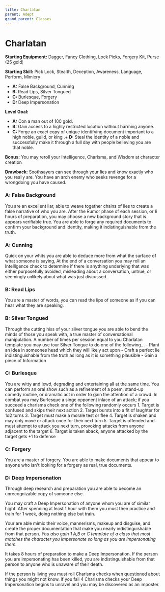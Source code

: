 ```yaml
---
title: Charlatan
parent: Adept
grand_parent: Classes
---
```


# Charlatan

**Starting Equipment:** Dagger, Fancy Clothing, Lock Picks, Forgery Kit, Purse
(25 gold)

**Starting Skill:** Pick Lock, Stealth, Deception, Awareness, Language,
Perform, Mimicry

+ **A:** False Background, Cunning
+ **B:** Read Lips, Silver Tongued
+ **C:** Burlesque, Forgery
+ **D:** Deep Impersonation

**Level Goal:**

+ **A:** Con a man out of 100 gold.
+ **B:** Gain access to a highly restricted location without harming anyone.
+ **C:** Forge an exact copy of unique identifying document important to a high
noble, guild, or king
.+ **D:** Steal the identity of a noble and successfully make it through a full
day with people believing you are that noble.

**Bonus:** You may reroll your Intelligence, Charisma, and Wisdom at character
creation

**Drawback:** Soothsayers can see through your lies and know exactly who you
really are. You have an arch enemy who seeks revenge for a wrongdoing you have
caused.

### A:	False Background
You are an excellent liar, able to weave together chains of lies to create a
false narrative of who you are. After the Rumor phase of each session, or 8
hours of preparation, you may choose a new background story that is appears
verifiable true. You are able to forge any required documents to confirm your
background and identity, making it indistinguishable from the truth.

### A: Cunning
Quick on your whits you are able to deduce more from what the surface of what
someone is saying, At the end of a conversation you may roll an Intelligence
check to determine if there is anything underlying that was either purposefully
avoided, misleading about a conversation, untrue, or seemingly unlikely about
what was just discussed.

### B: Read Lips
You are a master of words, you can read the lips of someone as if you can hear
what they are speaking. 

### B: Silver Tongued
Through the cutting hiss of your silver tongue you are able to bend the minds
of those you speak with, a true master of conversational manipulation. A number
of times per session equal to you Charlatan template you may use tour Silver
Tongue to do one of the following...
	- Plant an idea in someones head which they will likely act upon
    - Craft a perfect lie indistinguishable from the truth as long as it is
      something plausible
	- Gain a piece of Information

### C: Burlesque
You are witty and lewd, degrading and entertaining all at the same time. You
can perform an oral show such as a refinement of a poem, stand-up comedy
routine, or dramatic act in order to gain the attention of a crowd. In combat
you may Burlesque a singe opponent inlace of an attack; if you succeed a
charisma check one of the following randomly occurs
	1. Target is confused and skips their next action
	2. Target bursts into a fit of laughter for 1d2 turns
	3. Target must make a morale test or flee
	4. Target is shaken and may only move or attack once for their next turn
    5. Target is offended and must attempt to attack you next turn, provoking
    attacks from anyone adjacent to the target
	6. Target is taken aback, anyone attacked by the target gets +1 to defense

### C: Forgery
You are a master of forgery. You are able to make documents that appear to
anyone who isn't looking for a forgery as real, true documents. 

### D: Deep Impersonation
Through deep research and preparation you are able to become an unrecognizable
copy of someone else. 

You may craft a Deep Impersonation of anyone whom you are of similar hight.
After spending at least 1 hour with them you must then practice and train for 1
week, doing nothing else but train.

Your are able mimic their voice, mannerisms, makeup and
disguise, and create the proper documentation that make you nearly
indistinguishable from that person. 
*You also gain 1 A,B or C template of a class that most matches the character 
you impersonate so long as you are impersonating them.*

It takes 8 hours of preparation to make a
Deep Impersonation. If the person you are impersonating has been killed, you
are indistinguishable from that person to anyone who is unaware of their death.

If the person is living you must roll Charisma checks when questioned about
things you might not know. If you fail 4 Charisma checks your Deep
Impersonation begins to unravel and you may be discovered as an imposter.

